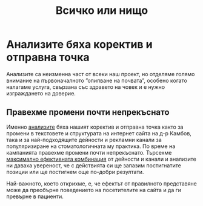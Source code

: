 ﻿---
layout: post
order: 9
rel: /about/kambov/analysis
service: /services/analysis
project: /portfolio/kambov
header: compact
display: subject cover
title: Всичко или нищо
description: Ефекта от правилното представяне пребърна поведението на посетителите на сайта и да ги превърна в пациенти.
---
# Анализите бяха коректив и отправна точка
Анализите са неизменна част от всеки наш проект, но отделяме голямо внимание на първоначалното ”опипване на почвата”, особено когато налагаме услуга, свързана със здравето на човек и е нужно изграждането на доверие. 

## Правехме промени почти непрекъснато
Именно [анализите](./../../маркетинг/анализи.html) бяха нашият коректив и отправна точка както за промени в текстовете и структурата на интернет сайта на д-р Камбов, така и за най-подходящите дейности и рекламни канали за популяризиране на стоматологичната му практика. По време на кампанията правехме промени почти непрекъснато. Търсехме [максимално ефективната комбинация](./../../маркетинг/дигитален-маркетинг.html) от дейности и канали и анализите ни даваха увереност, че с действията си ще запазим постигнатите позиции или ще постигнем още по-добри резултати. 

Най-важното, което открихме, е, че ефектът от правилното представяне може да преобърне поведението на посетителите на сайта и да ги превърне в пациенти.